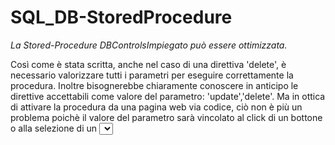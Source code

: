 # SQL_DB-StoredProcedure

*La Stored-Procedure DBControlsImpiegato può essere ottimizzata.*

Così come è stata scritta, anche nel caso di una direttiva 'delete', è necessario valorizzare tutti i parametri per eseguire correttamente la procedura.
Inoltre bisognerebbe chiaramente conoscere in anticipo le direttive accettabili come valore del parametro: 'update','delete'. Ma in ottica di attivare la
procedura da una pagina web via codice, ciò non è più un problema poichè il valore del parametro sarà vincolato al click di un bottone 
o alla selezione di un <select> HTML.
